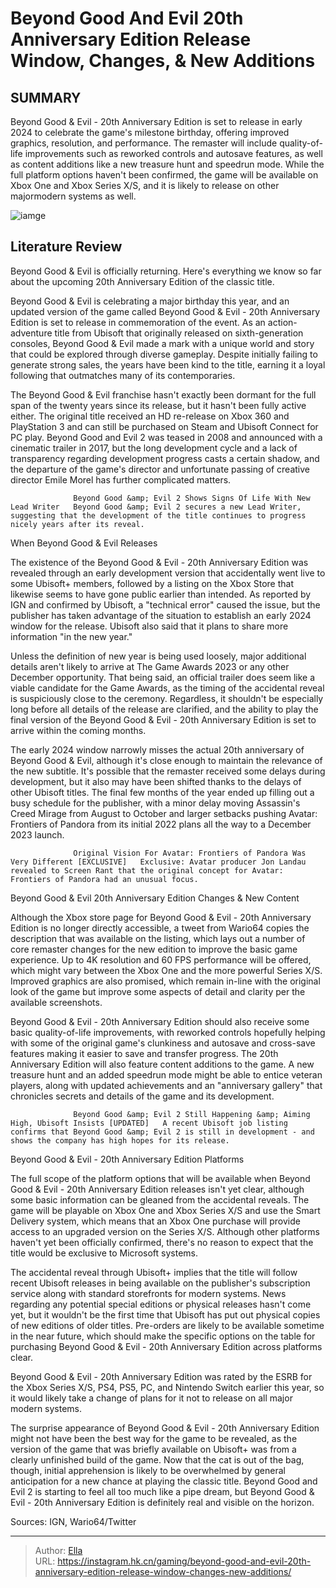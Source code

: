 # Beyond Good And Evil 20th Anniversary Edition Release Window, Changes, &amp; New Additions


## SUMMARY 



  Beyond Good &amp; Evil - 20th Anniversary Edition is set to release in early 2024 to celebrate the game&#39;s milestone birthday, offering improved graphics, resolution, and performance.   The remaster will include quality-of-life improvements such as reworked controls and autosave features, as well as content additions like a new treasure hunt and speedrun mode.   While the full platform options haven&#39;t been confirmed, the game will be available on Xbox One and Xbox Series X/S, and it is likely to release on other majormodern systems as well.  

![iamge](https://static1.srcdn.com/wordpress/wp-content/uploads/2023/11/beyond-good-and-evil-20th-anniversary-edition-release-window-changes-new-editions.jpg)

## Literature Review

Beyond Good &amp; Evil is officially returning. Here&#39;s everything we know so far about the upcoming 20th Anniversary Edition of the classic title.




Beyond Good &amp; Evil is celebrating a major birthday this year, and an updated version of the game called Beyond Good &amp; Evil - 20th Anniversary Edition is set to release in commemoration of the event. As an action-adventure title from Ubisoft that originally released on sixth-generation consoles, Beyond Good &amp; Evil made a mark with a unique world and story that could be explored through diverse gameplay. Despite initially failing to generate strong sales, the years have been kind to the title, earning it a loyal following that outmatches many of its contemporaries.




The Beyond Good &amp; Evil franchise hasn&#39;t exactly been dormant for the full span of the twenty years since its release, but it hasn&#39;t been fully active either. The original title received an HD re-release on Xbox 360 and PlayStation 3 and can still be purchased on Steam and Ubisoft Connect for PC play. Beyond Good and Evil 2 was teased in 2008 and announced with a cinematic trailer in 2017, but the long development cycle and a lack of transparency regarding development progress casts a certain shadow, and the departure of the game&#39;s director and unfortunate passing of creative director Emile Morel has further complicated matters.

                  Beyond Good &amp; Evil 2 Shows Signs Of Life With New Lead Writer   Beyond Good &amp; Evil 2 secures a new Lead Writer, suggesting that the development of the title continues to progress nicely years after its reveal.   


 When Beyond Good &amp; Evil Releases 
          




The existence of the Beyond Good &amp; Evil - 20th Anniversary Edition was revealed through an early development version that accidentally went live to some Ubisoft&#43; members, followed by a listing on the Xbox Store that likewise seems to have gone public earlier than intended. As reported by IGN and confirmed by Ubisoft, a &#34;technical error&#34; caused the issue, but the publisher has taken advantage of the situation to establish an early 2024 window for the release. Ubisoft also said that it plans to share more information &#34;in the new year.&#34;

Unless the definition of new year is being used loosely, major additional details aren&#39;t likely to arrive at The Game Awards 2023 or any other December opportunity. That being said, an official trailer does seem like a viable candidate for the Game Awards, as the timing of the accidental reveal is suspiciously close to the ceremony. Regardless, it shouldn&#39;t be especially long before all details of the release are clarified, and the ability to play the final version of the Beyond Good &amp; Evil - 20th Anniversary Edition is set to arrive within the coming months.




The early 2024 window narrowly misses the actual 20th anniversary of Beyond Good &amp; Evil, although it&#39;s close enough to maintain the relevance of the new subtitle. It&#39;s possible that the remaster received some delays during development, but it also may have been shifted thanks to the delays of other Ubisoft titles. The final few months of the year ended up filling out a busy schedule for the publisher, with a minor delay moving Assassin&#39;s Creed Mirage from August to October and larger setbacks pushing Avatar: Frontiers of Pandora from its initial 2022 plans all the way to a December 2023 launch.

                  Original Vision For Avatar: Frontiers of Pandora Was Very Different [EXCLUSIVE]   Exclusive: Avatar producer Jon Landau revealed to Screen Rant that the original concept for Avatar: Frontiers of Pandora had an unusual focus.   



 Beyond Good &amp; Evil 20th Anniversary Edition Changes &amp; New Content 
         




Although the Xbox store page for Beyond Good &amp; Evil - 20th Anniversary Edition is no longer directly accessible, a tweet from Wario64 copies the description that was available on the listing, which lays out a number of core remaster changes for the new edition to improve the basic game experience. Up to 4K resolution and 60 FPS performance will be offered, which might vary between the Xbox One and the more powerful Series X/S. Improved graphics are also promised, which remain in-line with the original look of the game but improve some aspects of detail and clarity per the available screenshots.


 

Beyond Good &amp; Evil - 20th Anniversary Edition should also receive some basic quality-of-life improvements, with reworked controls hopefully helping with some of the original game&#39;s clunkiness and autosave and cross-save features making it easier to save and transfer progress. The 20th Anniversary Edition will also feature content additions to the game. A new treasure hunt and an added speedrun mode might be able to entice veteran players, along with updated achievements and an &#34;anniversary gallery&#34; that chronicles secrets and details of the game and its development.




                  Beyond Good &amp; Evil 2 Still Happening &amp; Aiming High, Ubisoft Insists [UPDATED]   A recent Ubisoft job listing confirms that Beyond Good &amp; Evil 2 is still in development - and shows the company has high hopes for its release.    



 Beyond Good &amp; Evil - 20th Anniversary Edition Platforms 
          

The full scope of the platform options that will be available when Beyond Good &amp; Evil - 20th Anniversary Edition releases isn&#39;t yet clear, although some basic information can be gleaned from the accidental reveals. The game will be playable on Xbox One and Xbox Series X/S and use the Smart Delivery system, which means that an Xbox One purchase will provide access to an upgraded version on the Series X/S. Although other platforms haven&#39;t yet been officially confirmed, there&#39;s no reason to expect that the title would be exclusive to Microsoft systems.




The accidental reveal through Ubisoft&#43; implies that the title will follow recent Ubisoft releases in being available on the publisher&#39;s subscription service along with standard storefronts for modern systems. News regarding any potential special editions or physical releases hasn&#39;t come yet, but it wouldn&#39;t be the first time that Ubisoft has put out physical copies of new editions of older titles. Pre-orders are likely to be available sometime in the near future, which should make the specific options on the table for purchasing Beyond Good &amp; Evil - 20th Anniversary Edition across platforms clear.



Beyond Good &amp; Evil - 20th Anniversary Edition was rated by the ESRB for the Xbox Series X/S, PS4, PS5, PC, and Nintendo Switch earlier this year, so it would likely take a change of plans for it not to release on all major modern systems.




The surprise appearance of Beyond Good &amp; Evil - 20th Anniversary Edition might not have been the best way for the game to be revealed, as the version of the game that was briefly available on Ubisoft&#43; was from a clearly unfinished build of the game. Now that the cat is out of the bag, though, initial apprehension is likely to be overwhelmed by general anticipation for a new chance at playing the classic title. Beyond Good and Evil 2 is starting to feel all too much like a pipe dream, but Beyond Good &amp; Evil - 20th Anniversary Edition is definitely real and visible on the horizon.




Sources: IGN, Wario64/Twitter



---

> Author: [Ella](https://instagram.hk.cn/)  
> URL: https://instagram.hk.cn/gaming/beyond-good-and-evil-20th-anniversary-edition-release-window-changes-new-additions/  

